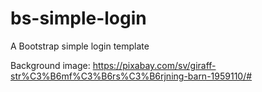 # bs-simple-login
A Bootstrap simple login template

Background image:
https://pixabay.com/sv/giraff-str%C3%B6mf%C3%B6rs%C3%B6rjning-barn-1959110/#
